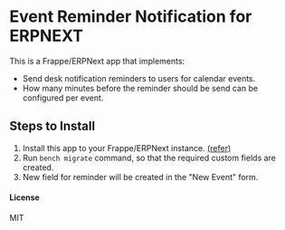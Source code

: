 # Event Reminder Notification for ERPNEXT

This is a Frappe/ERPNext app that implements:
- Send desk notification reminders to users for calendar events.
- How many minutes before the reminder should be send can be configured per event.

## Steps to Install
1. Install this app to your Frappe/ERPNext instance. [(refer)](https://frappeframework.com/docs/v13/user/en/basics/apps#installing-an-app-into-a-site)
2. Run `bench migrate` command, so that the required custom fields are created. 
3. New field for reminder will be created in the "New Event" form. 

#### License

MIT
